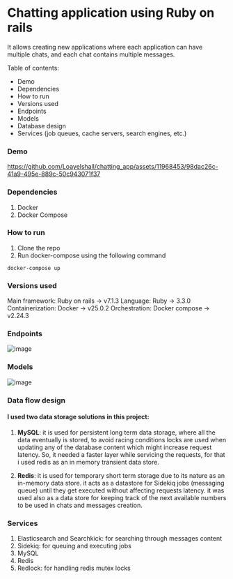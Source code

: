 # Chatting application using Ruby on rails

It allows creating new applications where each application can have multiple chats, and each chat contains multiple messages. 

Table of contents:
* Demo
* Dependencies
* How to run 
* Versions used
* Endpoints
* Models
* Database design 
* Services (job queues, cache servers, search engines, etc.)

### Demo

https://github.com/Loayelshall/chatting_app/assets/11968453/98dac26c-41a9-495e-889c-50c943071f37


### Dependencies
1. Docker
2. Docker Compose

### How to run
1. Clone the repo
2. Run docker-compose using the following command
```
docker-compose up
```

### Versions used
Main framework: Ruby on rails -> v7.1.3
Language: Ruby -> 3.3.0
Containerization: Docker -> v25.0.2
Orchestration: Docker compose -> v2.24.3


### Endpoints
![image](https://github.com/Loayelshall/chatting_app/assets/11968453/9489c00f-bd06-4333-bf8c-32da393529e7)

### Models
![image](https://github.com/Loayelshall/chatting_app/assets/11968453/59b980ad-cb16-4693-afb5-fdb7da1295aa)

### Data flow design
#### I used two data storage solutions in this project: 

1. <b>MySQL</b>: it is used for persistent long term data storage, where all the data eventually is stored, to avoid racing conditions locks are used when updating any of the database content which might increase request latency. So, it needed a faster layer while servicing the requests, for that i used redis as an in memory transient data store.


2. <b>Redis</b>: it is used for temporary short term storage due to its nature as an in-memory data store. it acts as a datastore for Sidekiq jobs (messaging queue) until they get executed without affecting requests latency. it was used also as a data store for keeping track of the next available numbers to be used in chats and messages creation.

### Services

1. Elasticsearch and Searchkick: for searching through messages content
2. Sidekiq: for queuing and executing jobs
3. MySQL
4. Redis
5. Redlock: for handling redis mutex locks

    
